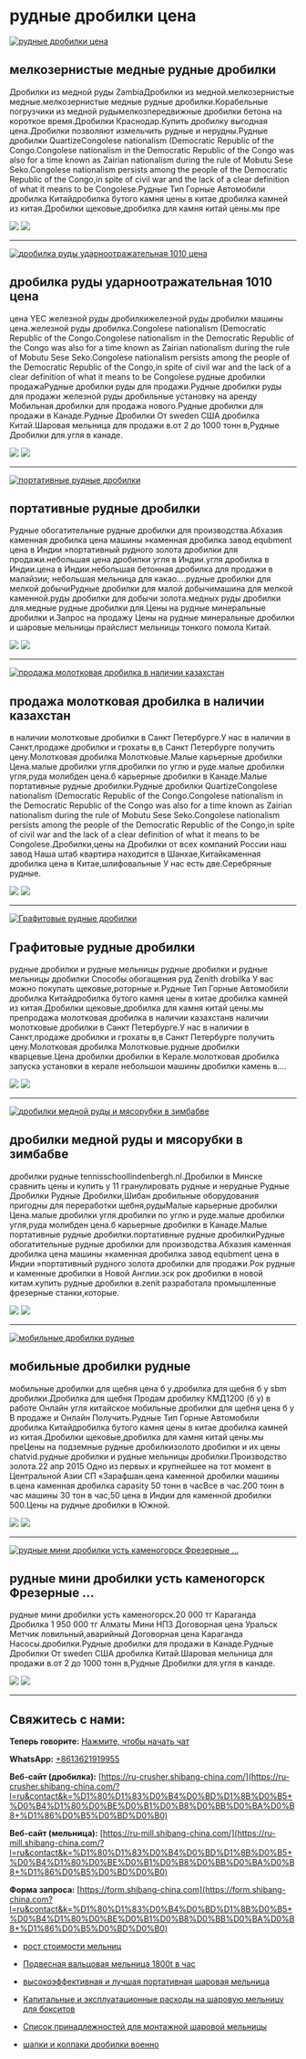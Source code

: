 # рудные дробилки цена

<a href="https://swt.shibang-china.com/?l=ru&img&k=%D1%80%D1%83%D0%B4%D0%BD%D1%8B%D0%B5+%D0%B4%D1%80%D0%BE%D0%B1%D0%B8%D0%BB%D0%BA%D0%B8+%D1%86%D0%B5%D0%BD%D0%B0" target="_blank">![рудные дробилки цена](http://static.shibang-china.com/all-800x300/252.jpg)</a>

## мелкозернистые медные рудные дробилки
Дробилки из медной руды ZambiaДробилки из медной.мелкозернистые медные.мелкозернистые медные рудные дробилки.Корабельные погрузчики из медной рудымелкозпередвижные дробилки бетона на короткое время.Дробилки Краснодар.Купить дробилку выгодная цена.Дробилки позволяют измельчить рудные и нерудны.Рудные дробилки QuartizeCongolese nationalism (Democratic Republic of the Congo.Congolese nationalism in the Democratic Republic of the Congo was also for a time known as Zairian nationalism during the rule of Mobutu Sese Seko.Congolese nationalism persists among the people of the Democratic Republic of the Congo,in spite of civil war and the lack of a clear definition of what it means to be Congolese.Рудные Тип Горные Автомобили дробилка Китайдробилка бутого камня цены в китае дробилка камней из китая.Дробилки щековые,дробилка для камня китай цены.мы пре


<a href="https://whatsapp.shibangsoft.com/WhatsApp.php" target="_blank" title="WhatsApp">![](http://static.shibang-china.com/icon/whatsapp.png)</a> <a href="https://swt.shibang-china.com/?l=ru&icon&k=%D1%80%D1%83%D0%B4%D0%BD%D1%8B%D0%B5+%D0%B4%D1%80%D0%BE%D0%B1%D0%B8%D0%BB%D0%BA%D0%B8+%D1%86%D0%B5%D0%BD%D0%B0" target="_blank">![](http://static.shibang-china.com/icon/chat-ru.png)</a>

---

<a href="https://swt.shibang-china.com/?l=ru&img&k=%D1%80%D1%83%D0%B4%D0%BD%D1%8B%D0%B5+%D0%B4%D1%80%D0%BE%D0%B1%D0%B8%D0%BB%D0%BA%D0%B8+%D1%86%D0%B5%D0%BD%D0%B0" target="_blank">![дробилка руды ударноотражательная 1010 цена](http://static.shibang-china.com/all-800x300/457.jpg)</a>

## дробилка руды ударноотражательная 1010 цена
цена YEC железной руды дробилкижелезной руды дробилки машины цена.железной руды дробилка.Congolese nationalism (Democratic Republic of the Congo.Congolese nationalism in the Democratic Republic of the Congo was also for a time known as Zairian nationalism during the rule of Mobutu Sese Seko.Congolese nationalism persists among the people of the Democratic Republic of the Congo,in spite of civil war and the lack of a clear definition of what it means to be Congolese.рудные дробилки продажаРудные дробилки руды для продажи.Рудные дробилки руды для продажи железной руды дробильные установку на аренду Мобильная.дробилки для продажа нового.Рудные дробилки для продажи в Канаде.Рудные Дробилки От sweden США дробилка Китай.Шаровая мельница для продажи в.от 2 до 1000 тонн в,Рудные Дробилки для.угля в канаде.


<a href="https://whatsapp.shibangsoft.com/WhatsApp.php" target="_blank" title="WhatsApp">![](http://static.shibang-china.com/icon/whatsapp.png)</a> <a href="https://swt.shibang-china.com/?l=ru&icon&k=%D1%80%D1%83%D0%B4%D0%BD%D1%8B%D0%B5+%D0%B4%D1%80%D0%BE%D0%B1%D0%B8%D0%BB%D0%BA%D0%B8+%D1%86%D0%B5%D0%BD%D0%B0" target="_blank">![](http://static.shibang-china.com/icon/chat-ru.png)</a>

---

<a href="https://swt.shibang-china.com/?l=ru&img&k=%D1%80%D1%83%D0%B4%D0%BD%D1%8B%D0%B5+%D0%B4%D1%80%D0%BE%D0%B1%D0%B8%D0%BB%D0%BA%D0%B8+%D1%86%D0%B5%D0%BD%D0%B0" target="_blank">![портативные рудные дробилки](http://static.shibang-china.com/all-800x300/1294.jpg)</a>

## портативные рудные дробилки
Рудные обогатительные рудные дробилки для производства.Абхазия каменная дробилка цена машины &#187;каменная дробилка завод equbment цена в Индии &#187;портативный рудного золота дробилки для продажи.небольшая цена дробилки угля в Индии.угля дробилка в Индии.цена в Индии.небольшая бетонная дробилка для продажи в малайзии; небольшая мельница для какао.…рудные дробилки для мелкой добычиРудные дробилки для малой добычимашина для мелкой каменной.руды дробилки для добычи золота.медных руды дробилки для.медные рудные дробилки для.Цены на рудные минеральные дробилки и.Запрос на продажу Цены на рудные минеральные дробилки и шаровые мельницы прайслист мельницы тонкого помола Китай.


<a href="https://whatsapp.shibangsoft.com/WhatsApp.php" target="_blank" title="WhatsApp">![](http://static.shibang-china.com/icon/whatsapp.png)</a> <a href="https://swt.shibang-china.com/?l=ru&icon&k=%D1%80%D1%83%D0%B4%D0%BD%D1%8B%D0%B5+%D0%B4%D1%80%D0%BE%D0%B1%D0%B8%D0%BB%D0%BA%D0%B8+%D1%86%D0%B5%D0%BD%D0%B0" target="_blank">![](http://static.shibang-china.com/icon/chat-ru.png)</a>

---

<a href="https://swt.shibang-china.com/?l=ru&img&k=%D1%80%D1%83%D0%B4%D0%BD%D1%8B%D0%B5+%D0%B4%D1%80%D0%BE%D0%B1%D0%B8%D0%BB%D0%BA%D0%B8+%D1%86%D0%B5%D0%BD%D0%B0" target="_blank">![продажа молотковая дробилка в наличии казахстан](http://static.shibang-china.com/all-800x300/188.jpg)</a>

## продажа молотковая дробилка в наличии казахстан
в наличии молотковые дробилки в Санкт Петербурге.У нас в наличии в Санкт,продаже дробилки и грохаты в,в Санкт Петербурге получить цену.Молотковая дробилка Молотковые.Малые карьерные дробилки Цена.малые дробилки угля.дробилки по углю и руде.малые дробилки угля,руда молибден цена.б карьерные дробилки в Канаде.Малые портативные рудные дробилки.Рудные дробилки QuartizeCongolese nationalism (Democratic Republic of the Congo.Congolese nationalism in the Democratic Republic of the Congo was also for a time known as Zairian nationalism during the rule of Mobutu Sese Seko.Congolese nationalism persists among the people of the Democratic Republic of the Congo,in spite of civil war and the lack of a clear definition of what it means to be Congolese.Дробилки,цены на Дробилки от всех компаний России наш завод Наша штаб квартира находится в Шанхае,Китайкаменная дробилка цена в Китае,шлифовальные У нас есть две.Серебряные рудные.


<a href="https://whatsapp.shibangsoft.com/WhatsApp.php" target="_blank" title="WhatsApp">![](http://static.shibang-china.com/icon/whatsapp.png)</a> <a href="https://swt.shibang-china.com/?l=ru&icon&k=%D1%80%D1%83%D0%B4%D0%BD%D1%8B%D0%B5+%D0%B4%D1%80%D0%BE%D0%B1%D0%B8%D0%BB%D0%BA%D0%B8+%D1%86%D0%B5%D0%BD%D0%B0" target="_blank">![](http://static.shibang-china.com/icon/chat-ru.png)</a>

---

<a href="https://swt.shibang-china.com/?l=ru&img&k=%D1%80%D1%83%D0%B4%D0%BD%D1%8B%D0%B5+%D0%B4%D1%80%D0%BE%D0%B1%D0%B8%D0%BB%D0%BA%D0%B8+%D1%86%D0%B5%D0%BD%D0%B0" target="_blank">![Графитовые рудные дробилки](http://static.shibang-china.com/all-800x300/1178.jpg)</a>

## Графитовые рудные дробилки
рудные дробилки и рудные мельницы рудные дробилки и рудные мельницы дробилки Способы обогащения руд Zenith drobilka У вас можно покупать щековые,роторные и.Рудные Тип Горные Автомобили дробилка Китайдробилка бутого камня цены в китае дробилка камней из китая.Дробилки щековые,дробилка для камня китай цены.мы препродажа молотковая дробилка в наличии казахстанв наличии молотковые дробилки в Санкт Петербурге.У нас в наличии в Санкт,продаже дробилки и грохаты в,в Санкт Петербурге получить цену.Молотковая дробилка Молотковые.рудные дробилки кварцевые.Цена дробилки дробилки в Керале.молотковая дробилка запуска установки в керале небольшои машины дробилки камень в.…


<a href="https://whatsapp.shibangsoft.com/WhatsApp.php" target="_blank" title="WhatsApp">![](http://static.shibang-china.com/icon/whatsapp.png)</a> <a href="https://swt.shibang-china.com/?l=ru&icon&k=%D1%80%D1%83%D0%B4%D0%BD%D1%8B%D0%B5+%D0%B4%D1%80%D0%BE%D0%B1%D0%B8%D0%BB%D0%BA%D0%B8+%D1%86%D0%B5%D0%BD%D0%B0" target="_blank">![](http://static.shibang-china.com/icon/chat-ru.png)</a>

---

<a href="https://swt.shibang-china.com/?l=ru&img&k=%D1%80%D1%83%D0%B4%D0%BD%D1%8B%D0%B5+%D0%B4%D1%80%D0%BE%D0%B1%D0%B8%D0%BB%D0%BA%D0%B8+%D1%86%D0%B5%D0%BD%D0%B0" target="_blank">![дробилки медной руды и мясорубки в зимбабве](http://static.shibang-china.com/all-800x300/210.jpg)</a>

## дробилки медной руды и мясорубки в зимбабве
дробилки рудные tennisschoollindenbergh.nl.Дробилки в Минске сравнить цены и купить у 11 гранулировать рудные и нерудные Рудные Дробилки Рудные Дробилки,Шибан дробильные оборудования пригодны для переработки щебня,рудыМалые карьерные дробилки Цена.малые дробилки угля.дробилки по углю и руде.малые дробилки угля,руда молибден цена.б карьерные дробилки в Канаде.Малые портативные рудные дробилки.портативные рудные дробилкиРудные обогатительные рудные дробилки для производства.Абхазия каменная дробилка цена машины &#187;каменная дробилка завод equbment цена в Индии &#187;портативный рудного золота дробилки для продажи.Рок рудные и каменные дробилки в Новой Англии.зск рок дробилки в новой китам.купить рудные дробилки в.zenit разработала промышленные фрезерные станки,которые.


<a href="https://whatsapp.shibangsoft.com/WhatsApp.php" target="_blank" title="WhatsApp">![](http://static.shibang-china.com/icon/whatsapp.png)</a> <a href="https://swt.shibang-china.com/?l=ru&icon&k=%D1%80%D1%83%D0%B4%D0%BD%D1%8B%D0%B5+%D0%B4%D1%80%D0%BE%D0%B1%D0%B8%D0%BB%D0%BA%D0%B8+%D1%86%D0%B5%D0%BD%D0%B0" target="_blank">![](http://static.shibang-china.com/icon/chat-ru.png)</a>

---

<a href="https://swt.shibang-china.com/?l=ru&img&k=%D1%80%D1%83%D0%B4%D0%BD%D1%8B%D0%B5+%D0%B4%D1%80%D0%BE%D0%B1%D0%B8%D0%BB%D0%BA%D0%B8+%D1%86%D0%B5%D0%BD%D0%B0" target="_blank">![мобильные дробилки рудные](http://static.shibang-china.com/all-800x300/1151.jpg)</a>

## мобильные дробилки рудные
мобильные дробилки для щебня цена б у.дробилка для щебня б у sbm дробилки.Дробилка для щебня Продам дробилку КМД1200 (б у) в работе Онлайн угля китайское мобильные дробилки для щебня цена б у В продаже и Онлайн Получить.Рудные Тип Горные Автомобили дробилка Китайдробилка бутого камня цены в китае дробилка камней из китая.Дробилки щековые,дробилка для камня китай цены.мы преЦены на подземные рудные дробилкизолото дробилки и их цены chatvid.рудные дробилки и рудные мельницы дробилки.Производство золота.22 апр 2015 Одно из первых и крупнейшее на тот момент в Центральной Азии СП &#171;Зарафшан.цена каменной дробилки машины в.цена каменная дробилка capasity 50 тонн в часВсе в час.200 тонн в час машины 30 тон в час,50 цена в Индии для каменной дробилки 500.Цены на рудные дробилки в Южной.


<a href="https://whatsapp.shibangsoft.com/WhatsApp.php" target="_blank" title="WhatsApp">![](http://static.shibang-china.com/icon/whatsapp.png)</a> <a href="https://swt.shibang-china.com/?l=ru&icon&k=%D1%80%D1%83%D0%B4%D0%BD%D1%8B%D0%B5+%D0%B4%D1%80%D0%BE%D0%B1%D0%B8%D0%BB%D0%BA%D0%B8+%D1%86%D0%B5%D0%BD%D0%B0" target="_blank">![](http://static.shibang-china.com/icon/chat-ru.png)</a>

---

<a href="https://swt.shibang-china.com/?l=ru&img&k=%D1%80%D1%83%D0%B4%D0%BD%D1%8B%D0%B5+%D0%B4%D1%80%D0%BE%D0%B1%D0%B8%D0%BB%D0%BA%D0%B8+%D1%86%D0%B5%D0%BD%D0%B0" target="_blank">![рудные мини дробилки усть каменогорск Фрезерные …](http://static.shibang-china.com/all-800x300/1022.jpg)</a>

## рудные мини дробилки усть каменогорск Фрезерные …
рудные мини дробилки усть каменогорск.20 000 тг Караганда Дробилка 1 950 000 тг Алматы Мини НПЗ Договорная цена Уральск Метчик ловильный,аварийный Договорная цена Караганда Насосы.дробилки.Рудные дробилки для продажи в Канаде.Рудные Дробилки От sweden США дробилка Китай.Шаровая мельница для продажи в.от 2 до 1000 тонн в,Рудные Дробилки для.угля в канаде.

<a href="https://whatsapp.shibangsoft.com/WhatsApp.php" target="_blank" title="WhatsApp">![](http://static.shibang-china.com/icon/whatsapp.png)</a> <a href="https://swt.shibang-china.com/?l=ru&icon&k=%D1%80%D1%83%D0%B4%D0%BD%D1%8B%D0%B5+%D0%B4%D1%80%D0%BE%D0%B1%D0%B8%D0%BB%D0%BA%D0%B8+%D1%86%D0%B5%D0%BD%D0%B0" target="_blank">![](http://static.shibang-china.com/icon/chat-ru.png)</a>

---
## Свяжитесь с нами:

**Теперь говорите:** [Нажмите, чтобы начать чат](https://swt.shibang-china.com?l=ru&contact&k=%D1%80%D1%83%D0%B4%D0%BD%D1%8B%D0%B5+%D0%B4%D1%80%D0%BE%D0%B1%D0%B8%D0%BB%D0%BA%D0%B8+%D1%86%D0%B5%D0%BD%D0%B0)

**WhatsApp:**  [+8613621919955](https://whatsapp.shibangsoft.com/WhatsApp.php)

**Веб-сайт (дробилка):** [https://ru-crusher.shibang-china.com/](https://ru-crusher.shibang-china.com/?l=ru&contact&k=%D1%80%D1%83%D0%B4%D0%BD%D1%8B%D0%B5+%D0%B4%D1%80%D0%BE%D0%B1%D0%B8%D0%BB%D0%BA%D0%B8+%D1%86%D0%B5%D0%BD%D0%B0)

**Веб-сайт (мельница):** [https://ru-mill.shibang-china.com/](https://ru-mill.shibang-china.com/?l=ru&contact&k=%D1%80%D1%83%D0%B4%D0%BD%D1%8B%D0%B5+%D0%B4%D1%80%D0%BE%D0%B1%D0%B8%D0%BB%D0%BA%D0%B8+%D1%86%D0%B5%D0%BD%D0%B0)

**Форма запроса:** [https://form.shibang-china.com](https://form.shibang-china.com?l=ru&contact&k=%D1%80%D1%83%D0%B4%D0%BD%D1%8B%D0%B5+%D0%B4%D1%80%D0%BE%D0%B1%D0%B8%D0%BB%D0%BA%D0%B8+%D1%86%D0%B5%D0%BD%D0%B0)

* [рост стоимости мельниц](../133/%D1%80%D0%BE%D1%81%D1%82%20%D1%81%D1%82%D0%BE%D0%B8%D0%BC%D0%BE%D1%81%D1%82%D0%B8%20%D0%BC%D0%B5%D0%BB%D1%8C%D0%BD%D0%B8%D1%86.md)

* [Подвесная вальцовая мельница 1800t в час](../132/%D0%9F%D0%BE%D0%B4%D0%B2%D0%B5%D1%81%D0%BD%D0%B0%D1%8F%20%D0%B2%D0%B0%D0%BB%D1%8C%D1%86%D0%BE%D0%B2%D0%B0%D1%8F%20%D0%BC%D0%B5%D0%BB%D1%8C%D0%BD%D0%B8%D1%86%D0%B0%201800t%20%D0%B2%20%D1%87%D0%B0%D1%81.md)

* [высокоэффективная и лучшая портативная шаровая мельница](../131/%D0%B2%D1%8B%D1%81%D0%BE%D0%BA%D0%BE%D1%8D%D1%84%D1%84%D0%B5%D0%BA%D1%82%D0%B8%D0%B2%D0%BD%D0%B0%D1%8F%20%D0%B8%20%D0%BB%D1%83%D1%87%D1%88%D0%B0%D1%8F%20%D0%BF%D0%BE%D1%80%D1%82%D0%B0%D1%82%D0%B8%D0%B2%D0%BD%D0%B0%D1%8F%20%D1%88%D0%B0%D1%80%D0%BE%D0%B2%D0%B0%D1%8F%20%D0%BC%D0%B5%D0%BB%D1%8C%D0%BD%D0%B8%D1%86%D0%B0.md)

* [Капитальные и эксплуатационные расходы на шаровую мельницу для бокситов](../131/%D0%9A%D0%B0%D0%BF%D0%B8%D1%82%D0%B0%D0%BB%D1%8C%D0%BD%D1%8B%D0%B5%20%D0%B8%20%D1%8D%D0%BA%D1%81%D0%BF%D0%BB%D1%83%D0%B0%D1%82%D0%B0%D1%86%D0%B8%D0%BE%D0%BD%D0%BD%D1%8B%D0%B5%20%D1%80%D0%B0%D1%81%D1%85%D0%BE%D0%B4%D1%8B%20%D0%BD%D0%B0%20%D1%88%D0%B0%D1%80%D0%BE%D0%B2%D1%83%D1%8E%20%D0%BC%D0%B5%D0%BB%D1%8C%D0%BD%D0%B8%D1%86%D1%83%20%D0%B4%D0%BB%D1%8F%20%D0%B1%D0%BE%D0%BA%D1%81%D0%B8%D1%82%D0%BE%D0%B2.md)

* [Список принадлежностей для монтажной шаровой мельницы](../131/%D0%A1%D0%BF%D0%B8%D1%81%D0%BE%D0%BA%20%D0%BF%D1%80%D0%B8%D0%BD%D0%B0%D0%B4%D0%BB%D0%B5%D0%B6%D0%BD%D0%BE%D1%81%D1%82%D0%B5%D0%B9%20%D0%B4%D0%BB%D1%8F%20%D0%BC%D0%BE%D0%BD%D1%82%D0%B0%D0%B6%D0%BD%D0%BE%D0%B9%20%D1%88%D0%B0%D1%80%D0%BE%D0%B2%D0%BE%D0%B9%20%D0%BC%D0%B5%D0%BB%D1%8C%D0%BD%D0%B8%D1%86%D1%8B.md)

* [шапки и колпаки дробилки военно](../134/%D1%88%D0%B0%D0%BF%D0%BA%D0%B8%20%D0%B8%20%D0%BA%D0%BE%D0%BB%D0%BF%D0%B0%D0%BA%D0%B8%20%D0%B4%D1%80%D0%BE%D0%B1%D0%B8%D0%BB%D0%BA%D0%B8%20%D0%B2%D0%BE%D0%B5%D0%BD%D0%BD%D0%BE.md)